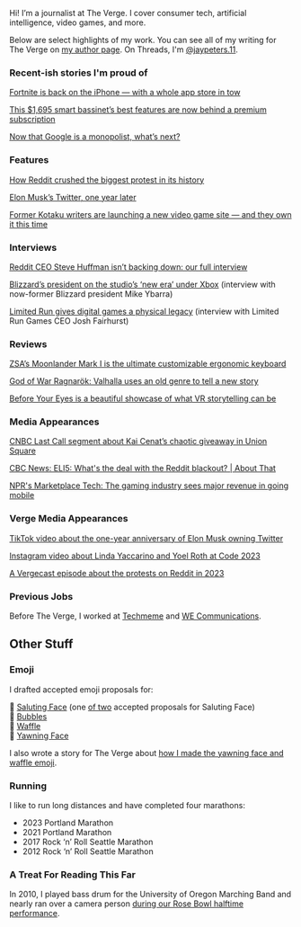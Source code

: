 Hi! I’m a journalist at The Verge. I cover consumer tech, artificial intelligence, video games, and more.

Below are select highlights of my work. You can see all of my writing for The Verge on [my author page](https://www.theverge.com/authors/jay-peters). On Threads, I'm [@jaypeters.11](https://www.threads.net/@jaypeters.11).

### Recent-ish stories I'm proud of

[Fortnite is back on the iPhone — with a whole app store in tow](https://www.theverge.com/2024/8/16/24221361/fortnite-iphone-epic-games-app-store)

[This $1,695 smart bassinet’s best features are now behind a premium subscription](https://www.theverge.com/2024/7/20/24202166/snoo-premium-subscription-happiest-baby)

[Now that Google is a monopolist, what’s next?](https://www.theverge.com/2024/8/6/24214641/google-us-monopoly-ruling-what-happens)

### Features
[How Reddit crushed the biggest protest in its history](https://www.theverge.com/23779477/reddit-protest-blackouts-crushed) 

[Elon Musk’s Twitter, one year later](https://www.theverge.com/23934205/elon-musk-twitter-x-one-year-later-acquisition)

[Former Kotaku writers are launching a new video game site — and they own it this time](https://www.theverge.com/2023/11/7/23949269/aftermath-video-games-kotaku-defector)

### Interviews
[Reddit CEO Steve Huffman isn’t backing down: our full interview](https://www.theverge.com/2023/6/15/23762868/reddit-ceo-steve-huffman-interview)

[Blizzard’s president on the studio’s ‘new era’ under Xbox](https://www.theverge.com/2023/11/6/23949086/blizzard-president-mike-ybarra-new-era-xbox-microsoft-blizzcon-2023) (interview with now-former Blizzard president Mike Ybarra)

[Limited Run gives digital games a physical legacy](https://www.theverge.com/24034994/limited-run-games-physical-disc-cart) (interview with Limited Run Games CEO Josh Fairhurst)

### Reviews
[ZSA’s Moonlander Mark I is the ultimate customizable ergonomic keyboard](https://www.theverge.com/22566248/zsa-moonlander-mark-i-1-ergonomic-keyboard-mechanical-review)

[God of War Ragnarök: Valhalla uses an old genre to tell a new story](https://www.theverge.com/24008099/god-of-war-ragnarok-valhalla-review)

[Before Your Eyes is a beautiful showcase of what VR storytelling can be](https://www.theverge.com/2023/3/10/23632733/before-your-eyes-playstation-vr2-psvr-2-vr-showcase-storytelling)

### Media Appearances
[CNBC Last Call segment about Kai Cenat’s chaotic giveaway in Union Square](https://x.com/LastCallCNBC/status/1687605342924931072)

[CBC News: ELI5: What's the deal with the Reddit blackout? | About That
](https://www.youtube.com/watch?v=VON-dN8Neho)

[NPR's Marketplace Tech: The gaming industry sees major revenue in going mobile
](https://www.marketplace.org/shows/marketplace-tech/the-gaming-industry-sees-major-revenue-in-going-mobile/)

### Verge Media Appearances
[TikTok video about the one-year anniversary of Elon Musk owning Twitter](https://www.tiktok.com/@verge/video/7294711029735394606)

[Instagram video about Linda Yaccarino and Yoel Roth at Code 2023](https://www.instagram.com/p/CxuT8pgLVNZ/)

[A Vergecast episode about the protests on Reddit in 2023](https://www.youtube.com/watch?v=57vjLHBlIyI)

### Previous Jobs
Before The Verge, I worked at [Techmeme](https://techmeme.com) and [WE Communications](https://www.we-worldwide.com).

## Other Stuff

### Emoji
I drafted accepted emoji proposals for:

🫡 [Saluting Face](https://www.unicode.org/cgi-bin/GetDocumentLink?L2/19-400) (one [of two](https://www.unicode.org/L2/L2019/19396-saluting-face-emoji.pdf) accepted proposals for Saluting Face) <br>
🫧 [Bubbles](https://www.unicode.org/cgi-bin/GetDocumentLink?L2/19-311) <br>
🧇 [Waffle](https://www.unicode.org/cgi-bin/GetDocumentLink?L2/18-087) <br>
🥱 [Yawning Face](https://www.unicode.org/cgi-bin/GetDocumentLink?L2/17-432) <br>

I also wrote a story for The Verge about [how I made the yawning face and waffle emoji](https://www.theverge.com/21327599/how-to-make-emoji-yawning-face-waffle-proposal-unicode).

### Running
I like to run long distances and have completed four marathons: 

<ul>
  <li>2023 Portland Marathon</li>
  <li>2021 Portland Marathon</li>
  <li>2017 Rock ‘n’ Roll Seattle Marathon</li>
  <li>2012 Rock ‘n’ Roll Seattle Marathon</li>
</ul>

### A Treat For Reading This Far
In 2010, I played bass drum for the University of Oregon Marching Band and nearly ran over a camera person [during our Rose Bowl halftime performance](https://youtu.be/cy0gmKbine8?feature=shared&t=54).
